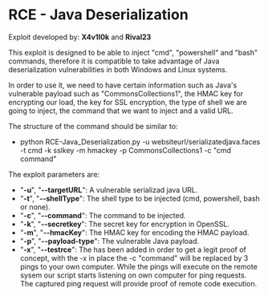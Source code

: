 # RCE - Java Deserialization

Exploit developed by: **X4v1l0k** and **Rival23**

This exploit is designed to be able to inject "cmd", "powershell" and "bash" commands, therefore it is compatible to take advantage of Java deserialization vulnerabilities in both Windows and Linux systems.

In order to use it, we need to have certain information such as Java's vulnerable payload such as "CommonsCollections1", the HMAC key for encrypting our load, the key for SSL encryption, the type of shell we are going to inject, the command that we want to inject and a valid URL.

The structure of the command should be similar to:
- python RCE-Java_Deserialization.py -u websiteurl/serializatedjava.faces -t cmd -k sslkey -m hmackey -p CommonsCollections1 -c "cmd command"

The exploit parameters are:
* "**-u**", "**--targetURL**": A vulnerable serializad java URL.
* "**-t**", "**--shellType**": The shell type to be injected (cmd, powershell, bash or none).
* "**-c**", "**--command**": The command to be injected.
* "**-k**", "**--secretkey**": The secret key for encryption in OpenSSL.
* "**-m**", "**--hmacKey**": The HMAC key for encoding the HMAC payload.
* "**-p**", "**--payload-type**": The vulnerable Java payload.
* "**-x**", "**--testrce**": The has been added in order to get a legit proof of concept, with the -x in place the -c "command" will be replaced by 3 pings to your own computer. While the pings will execute on the remote sysem our script starts listening on own computer for ping requests. The captured ping request will provide proof of remote code execution.
